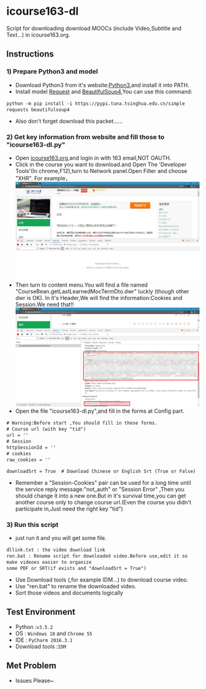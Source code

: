 # icourse163-dl
Script for downloading download MOOCs (include Video,Subtitle and Text...) in icourse163.org.
## Instructions
### 1) Prepare Python3 and model
* Download Python3 from it's website:[Python3](https://www.python.org/downloads/),and install it into PATH.
* Install model [Request](http://docs.python-requests.org/zh_CN/latest/user/install.html#install) and [BeautifulSoup4](https://www.crummy.com/software/BeautifulSoup/bs4/doc/index.zh.html#id5),You can use this command:
```
python -m pip install -i https://pypi.tuna.tsinghua.edu.cn/simple requests beautifulsoup4
```

* Also don't forget download this packet......

### 2) Get key information from website and fill those to "icourse163-dl.py"
* Open [icourse163.org](http://www.icourse163.org/home.htm),and login in with 163 email,NOT OAUTH.
* Click in the course you want to download.and Open The 'Developer Tools'(In chrome,F12),turn to Network panel.Open Filter and choose "XHR".
For example，
![Announce box](./pic/QQ截图20170105132604.jpg)
* Then turn to content menu.You will find a file named "CourseBean.getLastLearnedMocTermDto.dwr" luckly (though other dwr is OK). In it's Header,We will find the information:Cookies and Session.We need that!!
![Find Cookie and Session](./pic/QQ截图20170105134052.jpg)
* Open the file "icourse163-dl.py",and fill in the forms at Config part.
```
# Warning:Before start ,You should fill in these forms.
# Course url (with key "tid")
url = ''
# Session
httpSessionId = ''
# cookies
raw_cookies = ''
```
```
downloadSrt = True  # Download Chinese or English Srt (True or False)
```
* Remember a "Session-Cookies" pair can be used for a long time until the service reply message:"not_auth" or "Session Error" ,Then you should change it into a new one.But in it's survival time,you can get another course only to change course url.(Even the course you didn't participate in,Just need the right key "tid")

### 3) Run this script
* just run it and you will get some file.
```
dllink.txt : the video download link
ren.bat : Rename script for downloaded video.Before use,edit it so make videoes easier to organize
some PDF or SRT(if exists and "downloadSrt = True")
```
* Use Download tools (,for example IDM...) to download course video.
* Use "ren.bat" to rename the downloaded video.
* Sort those videos and documents logically

## Test Environment
* Python :`v3.5.2`
* OS : `Windows 10` and `Chrome 55`
* IDE : `PyCharm 2016.3.1`
* Download tools :`IDM`

## Met Problem
* Issues Please~